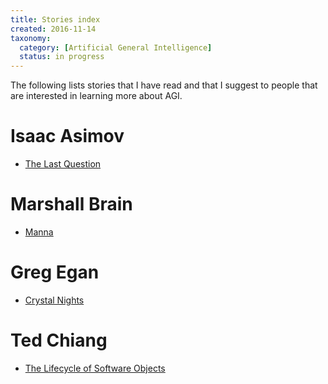 ```yaml
---
title: Stories index
created: 2016-11-14
taxonomy:
  category: [Artificial General Intelligence]
  status: in progress
---
```


The following lists stories that I have read and that I suggest to people that are interested in learning more about AGI.

# Isaac Asimov
* [The Last Question](http://www.physics.princeton.edu/ph115/LQ.pdf)

# Marshall Brain
* [Manna](http://marshallbrain.com/manna1.htm)

# Greg Egan
* [Crystal Nights](http://ttapress.com/553/crystal-nights-by-greg-egan/)

# Ted Chiang
* [The Lifecycle of Software Objects](https://subterraneanpress.com/magazine/fall_2010/fiction_the_lifecycle_of_software_objects_by_ted_chiang)